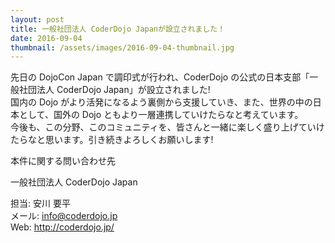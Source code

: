 ```yaml
---
layout: post
title: 一般社団法人 CoderDojo Japanが設立されました！
date: 2016-09-04
thumbnail: /assets/images/2016-09-04-thumbnail.jpg
---
```


先日の DojoCon Japan で調印式が行われ、CoderDojo の公式の日本支部「一般社団法人 CoderDojo Japan」が設立されました!  
国内の Dojo がより活発になるよう裏側から支援していき、また、世界の中の日本として、国外の Dojo ともより一層連携していけたらなと考えています。  
今後も、この分野、このコミュニティを、皆さんと一緒に楽しく盛り上げていけたらなと思います。引き続きよろしくお願いします!  

本件に関する問い合わせ先  
  
一般社団法人 CoderDojo Japan  
  
担当: 安川 要平  
メール: info@coderdojo.jp  
Web: http://coderdojo.jp/  

